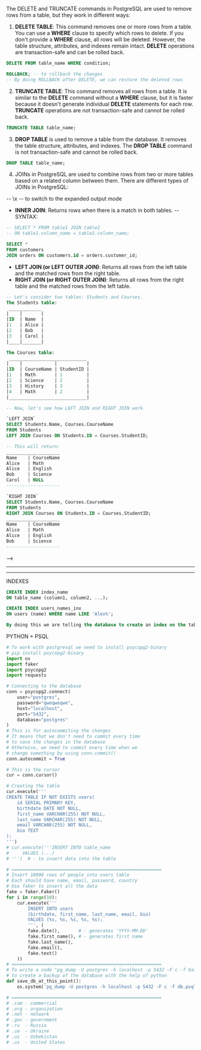 The DELETE and TRUNCATE commands in PostgreSQL are used to remove rows from a table, but they work in different ways:

1. **DELETE TABLE**: This command removes one or more rows from a table. You can use a **WHERE** clause to specify which rows to delete. If you don't provide a **WHERE** clause, all rows will be deleted. However, the table structure, attributes, and indexes remain intact. **DELETE** operations are transaction-safe and can be rolled back.

```sql
DELETE FROM table_name WHERE condition;

ROLLBACK; -- to rollback the changes
-- By doing ROLLBACK after DELETE, we can restore the deleted rows
```


2. **TRUNCATE TABLE**: This command removes all rows from a table. It is similar to the **DELETE** command without a **WHERE** clause, but it is faster because it doesn't generate individual **DELETE** statements for each row. **TRUNCATE** operations are not transaction-safe and cannot be rolled back.

```sql
TRUNCATE TABLE table_name;
```

3. **DROP TABLE** is used to remove a table from the database. It removes the table structure, attributes, and indexes. The **DROP TABLE** command is not transaction-safe and cannot be rolled back.

```sql
DROP TABLE table_name;
```


4. JOINs in PostgreSQL are used to combine rows from two or more tables based on a related column between them. There are different types of JOINs in PostgreSQL:


-- \x -- to switch to the expanded output mode


- **INNER JOIN**: Returns rows when there is a match in both tables.
-- SYNTAX:
```sql
-- SELECT * FROM table1 JOIN table2 
-- ON table1.column_name = table2.column_name;

SELECT *
FROM customers
JOIN orders ON customers.id = orders.customer_id;
```

- **LEFT JOIN (or LEFT OUTER JOIN)**: 
Returns all rows from the left table and the matched rows from the right table.
- **RIGHT JOIN (or RIGHT OUTER JOIN)**: Returns all rows from the right table and the matched rows from the left table.
```sql
-- Let's consider two tables: Students and Courses.
The Students table:
 ____________
|    |       |
|ID	 | Name  |
|1	 | Alice |
|2	 | Bob   |
|3	 | Carol |
|____|_______|

The Courses table:
 _____________________________
|    |            |           |
|ID	 | CourseName | StudentID |
|1	 | Math	      | 1         |
|2	 | Science	  | 2         |
|3	 | History	  | 3         |
|4	 | Math	      | 2         |
|_____________________________|

-- Now, let's see how LEFT JOIN and RIGHT JOIN work.

`LEFT JOIN`
SELECT Students.Name, Courses.CourseName
FROM Students
LEFT JOIN Courses ON Students.ID = Courses.StudentID;

-- This will return:
____________________
Name	| CourseName
Alice	| Math
Alice	| English
Bob	    | Science
Carol	| NULL
--------------------

`RIGHT JOIN`
SELECT Students.Name, Courses.CourseName
FROM Students
RIGHT JOIN Courses ON Students.ID = Courses.StudentID;
____________________
Name	| CourseName
Alice	| Math
Alice	| English
Bob	    | Science
--------------------
```

-->
****
****
INDEXES
```sql
CREATE INDEX index_name
ON table_name (column1, column2, ...);

CREATE INDEX users_names_inx
ON users (name) WHERE name LIKE 'Alex%';

By doing this we are telling the database to create an index on the table_name table, and that index will be based on the column1, column2, ... columns.
```

PYTHON + PSQL
```python
# To work with postgresql we need to install psycopg2-binary
# pip install psycopg2-binary
import os
import faker
import psycopg2
import requests

# Connecting to the database
conn = psycopg2.connect(
    user="postgres",
    password="qweqweqwe",
    host="localhost",
    port="5432",
    database="postgres"
)
# This is for autocommiting the changes
# It means that we don't need to commit every time
# to save the changes in the database
# Otherwise, we need to commit every time when we
# change something by using conn.commit()
conn.autocommit = True

# This is the cursor
cur = conn.cursor()

# Creating the table
cur.execute('''
CREATE TABLE IF NOT EXISTS users(
    id SERIAL PRIMARY KEY,
    birthdate DATE NOT NULL,
    first_name VARCHAR(255) NOT NULL,
    last_name VARCHAR(255) NOT NULL,
    email VARCHAR(255) NOT NULL,
    bio TEXT
);
''')
# cur.execute('''INSERT INTO table_name 
#     VALUES (...)
# ''')  # - to insert data into the table

# ========================================================
# Insert 10000 rows of people into users table
# Each should have name, email, password, country
# Use faker to insert all the data
fake = faker.Faker()
for i in range(10):
    cur.execute('''
        INSERT INTO users 
        (birthdate, first_name, last_name, email, bio) 
        VALUES (%s, %s, %s, %s, %s);
        ''', (
        fake.date(),       # - generates 'YYYY-MM-DD'
        fake.first_name(), # - generates first name
        fake.last_name(),
        fake.email(),
        fake.text()
    ))
# ========================================================
# To write a code "pg_dump -U postgres -h localhost -p 5432 -F c -f база.psql postgres"
# to create a backup of the database with the help of python
def save_db_at_this_point():
    os.system('pg_dump -U postgres -h localhost -p 5432 -F c -f db.psql postgres')

# ========================================================
# .com - commercial
# .org - organization
# .net - network
# .gov - government
# .ru  - Russia
# .ua  - Ukraine
# .uz  - Uzbekistan
# .us  - United States
```
 
